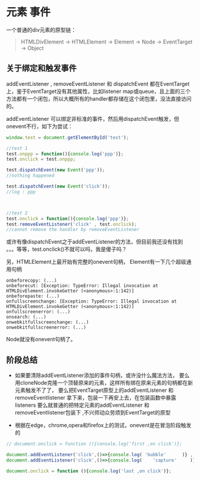 # 元素 事件

一个普通的div元素的原型链：
> HTMLDivElement -> HTMLElement -> Element -> Node -> EventTarget -> Object

## 关于绑定和触发事件
addEventListener , removeEventListener 和 dispatchEvent 都在EventTarget上，鉴于EventTarget没有其他属性，比如listener map或queue，且上面的三个方法都有一个闭包，所以大概所有的handler都存储在这个闭包里，没法直接访问的。

addEventListener 可以绑定非标准的事件，然后用dispatchEvent触发，但onevent不行，如下为尝试：
```js
window.test = document.getElementById('test');

//test 1
test.onppp = function(){console.log('ppp')};
test.onclick = test.onppp;

test.dispatchEvent(new Event('ppp'));
//nothing happened

test.dispatchEvent(new Event('click'));
//log : ppp



//test 2
test.onclick = function(){console.log('ppp')};
test.removeEventListener('click' , test.onclick);
//cannot remove the handler by removeEventListener
```
或许有像dispatchEvent之于addEventListener的方法，但目前我还没有找到
。。。等等，test.onclick()不就可以吗，我是傻子吗？

另，HTMLElement上最开始有完整的onevent句柄，
Element有一下几个超级通用句柄
```
onbeforecopy: (...)
onbeforecut: [Exception: TypeError: Illegal invocation at HTMLDivElement.invokeGetter (<anonymous>:1:142)]
onbeforepaste: (...)
onfullscreenchange: [Exception: TypeError: Illegal invocation at HTMLDivElement.invokeGetter (<anonymous>:1:142)]
onfullscreenerror: (...)
onsearch: (...)
onwebkitfullscreenchange: (...)
onwebkitfullscreenerror: (...)
```
Node就没有onevent句柄了。

## 阶段总结

-   如果要清除addEventListener添加的事件句柄，或许没什么魔法方法，
要么用cloneNode克隆一个顶替原来的元素，这样所有绑在原来元素的句柄都在新元素触发不了了，
要么把EventTarget原型上的addEventListener 和 removeEventlistener 拿下来，包装一下再安上去，在包装函数中暴露listeners
要么就普通的把特定元素的addEventListener 和 removeEventlistener包装下 ,不兴师动众劳烦到EventTarget的原型

-   根据在edge，chrome,opera和firefox上的测试，onevent是在冒泡阶段触发的
```js
// document.onclick = function (){console.log('first ,on click')};

document.addEventListener('click',()=>{console.log( 'bubble'      )} , false);
document.addEventListener('click',()=>{console.log(    'capture'     )} , true);

document.onclick = function (){console.log('last ,on click')};
```
